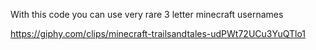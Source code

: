 With this code you can use very rare 3 letter minecraft usernames

https://giphy.com/clips/minecraft-trailsandtales-udPWt72UCu3YuQTlo1

